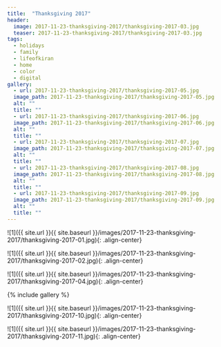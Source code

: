 ```yaml
---
title:  "Thanksgiving 2017"
header:
  image: 2017-11-23-thanksgiving-2017/thanksgiving-2017-03.jpg
  teaser: 2017-11-23-thanksgiving-2017/thanksgiving-2017-03.jpg
tags: 
  - holidays
  - family
  - lifeofkiran
  - home
  - color
  - digital
gallery:
  - url: 2017-11-23-thanksgiving-2017/thanksgiving-2017-05.jpg
  image_path: 2017-11-23-thanksgiving-2017/thanksgiving-2017-05.jpg
  alt: ""
  title: ""
  - url: 2017-11-23-thanksgiving-2017/thanksgiving-2017-06.jpg
  image_path: 2017-11-23-thanksgiving-2017/thanksgiving-2017-06.jpg
  alt: ""
  title: ""
  - url: 2017-11-23-thanksgiving-2017/thanksgiving-2017-07.jpg
  image_path: 2017-11-23-thanksgiving-2017/thanksgiving-2017-07.jpg
  alt: ""
  title: ""
  - url: 2017-11-23-thanksgiving-2017/thanksgiving-2017-08.jpg
  image_path: 2017-11-23-thanksgiving-2017/thanksgiving-2017-08.jpg
  alt: ""
  title: ""
  - url: 2017-11-23-thanksgiving-2017/thanksgiving-2017-09.jpg
  image_path: 2017-11-23-thanksgiving-2017/thanksgiving-2017-09.jpg
  alt: ""
  title: ""
---
```


<p></p>
![1]({{ site.url }}{{ site.baseurl }}/images/2017-11-23-thanksgiving-2017/thanksgiving-2017-01.jpg){: .align-center}
<figcaption> </figcaption>
<p></p>

<p></p>
![1]({{ site.url }}{{ site.baseurl }}/images/2017-11-23-thanksgiving-2017/thanksgiving-2017-02.jpg){: .align-center}
<figcaption> </figcaption>
<p></p>

<p></p>
![1]({{ site.url }}{{ site.baseurl }}/images/2017-11-23-thanksgiving-2017/thanksgiving-2017-04.jpg){: .align-center}
<figcaption> </figcaption>
<p></p>

{% include gallery %}

<p></p>
![1]({{ site.url }}{{ site.baseurl }}/images/2017-11-23-thanksgiving-2017/thanksgiving-2017-10.jpg){: .align-center}
<figcaption> </figcaption>
<p></p>

<p></p>
![1]({{ site.url }}{{ site.baseurl }}/images/2017-11-23-thanksgiving-2017/thanksgiving-2017-11.jpg){: .align-center}
<figcaption> </figcaption>
<p></p>

